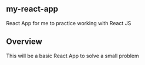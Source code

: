 ## my-react-app
React App for me to practice working with React JS

## Overview
This will be a basic React App to solve a small problem

